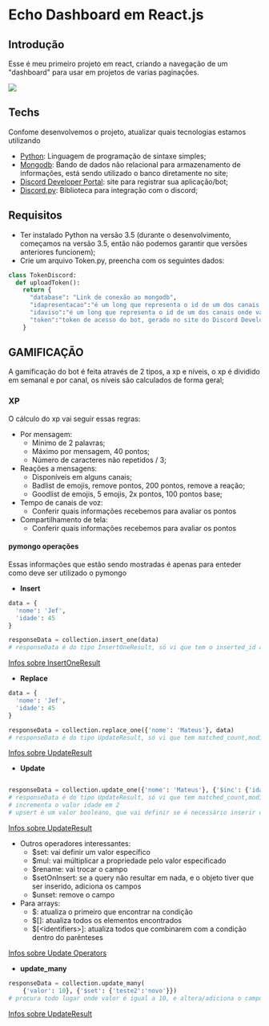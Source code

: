# Echo Dashboard em React.js

## Introdução

Esse é meu primeiro projeto em react, criando a navegação de um "dashboard" para usar em projetos de varias paginações.

<img src="/assets/gif_balle_bot.gif" >

## Techs

Confome desenvolvemos o projeto, atualizar quais tecnologias estamos utilizando

* [Python](https://www.python.org/): Linguagem de programação de sintaxe simples;
* [Mongodb](https://www.mongodb.com/): Bando de dados não relacional para armazenamento de informações, está sendo utilizado o banco diretamente no site;
* [Discord Developer Portal](https://discord.com/developers/applications): site para registrar sua aplicação/bot;
* [Discord.py](https://discordpy.readthedocs.io/en/latest/): Biblioteca para integração com o discord;

## Requisitos

* Ter instalado Python na versão 3.5 (durante o desenvolvimento, começamos na versão 3.5, então não podemos garantir que versões anteriores funcionem);
* Crie um arquivo Token.py, preencha com os seguintes dados:
```py
class TokenDiscord:
  def uploadToken():
    return {
      "database": "Link de conexão ao mongodb",
      "idapresentacao":"é um long que representa o id de um dos canais onde vai ter pontos por reações",
      "idaviso":"é um long que representa o id de um dos canais onde vai ter pontos por reações",
      "token":"token de acesso do bot, gerado no site do Discord Developer Portal"
    }

```

## GAMIFICAÇÃO

A gamificação do bot é feita através de 2 tipos, a xp e níveis, o xp é dividido em semanal e por canal, os níveis são calculados de forma geral;

### XP

O cálculo do xp vai seguir essas regras:
* Por mensagem:
  * Mínimo de 2 palavras;
  * Máximo por mensagem, 40 pontos;
  * Número de caracteres não repetidos / 3;
* Reações a mensagens:
  * Disponíveis em alguns canais;
  * Badlist de emojis, remove pontos, 200 pontos, remove a reação;
  * Goodlist de emojis, 5 emojis, 2x pontos, 100 pontos base;
* Tempo de canais de voz:
  * Conferir quais informações recebemos para avaliar os pontos
* Compartilhamento de tela:
  * Conferir quais informações recebemos para avaliar os pontos


#### pymongo operações

Essas informações que estão sendo mostradas é apenas para enteder como deve ser utilizado o pymongo

* **Insert**
```py
data = {
  'nome': 'Jef',
  'idade': 45
}

responseData = collection.insert_one(data)
# responseData é do tipo InsertOneResult, só vi que tem o inserted_id até agora
```
[Infos sobre InsertOneResult](https://pymongo.readthedocs.io/en/stable/api/pymongo/results.html#pymongo.results.InsertOneResult)

* **Replace**
```py
data = {
  'nome': 'Jef',
  'idade': 45
}

responseData = collection.replace_one({'nome': 'Mateus'}, data)
# responseData é do tipo UpdateResult, só vi que tem matched_count,modified_count e upserted_id de informações relevantes
```
[Infos sobre UpdateResult](https://pymongo.readthedocs.io/en/stable/api/pymongo/results.html#pymongo.results.UpdateResult)

* **Update**
```py

responseData = collection.update_one({'nome': 'Mateus'}, {'$inc': {'idade': 2}}, upsert)
# responseData é do tipo UpdateResult, só vi que tem matched_count,modified_count e upserted_id de informações relevantes
# incrementa o valor idade em 2
# upsert é um valor booleano, que vai definir se é necessário inserir o objeto ou não
```
[Infos sobre UpdateResult](https://pymongo.readthedocs.io/en/stable/api/pymongo/results.html#pymongo.results.UpdateResult)
* Outros operadores interessantes:
  * $set: vai definir um valor específico
  * $mul: vai múltiplicar a propriedade pelo valor especificado
  * $rename: vai trocar o campo
  * $setOnInsert: se a query não resultar em nada, e o objeto tiver que ser inserido, adiciona os campos
  * $unset: remove o campo
* Para arrays:
  * $: atualiza o primeiro que encontrar na condição
  * $[]: atualiza todos os elementos encontrados
  * $[\<identifiers\>]: atualiza todos que combinarem com a condição dentro do parênteses

[Infos sobre Update Operators](https://docs.mongodb.com/manual/reference/operator/update/#std-label-update-operators)


* **update_many**
```py
responseData = collection.update_many(
    {'valor': 10}, {'$set': {'teste2':'novo'}})
# procura todo lugar onde valor é igual a 10, e altera/adiciona o campo teste2 = novo
```
[Infos sobre UpdateResult](https://pymongo.readthedocs.io/en/stable/api/pymongo/results.html#pymongo.results.UpdateResult)
